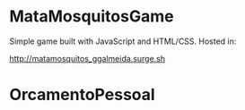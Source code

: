 # MataMosquitosGame
Simple game built with JavaScript and HTML/CSS. 
Hosted in:

http://matamosquitos_ggalmeida.surge.sh
# OrcamentoPessoal
